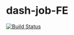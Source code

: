 # dash-job-FE
[![Build Status](https://travis-ci.org/DashJob/DashJob.svg?branch=master)](https://travis-ci.org/DashJob/DashJob)
